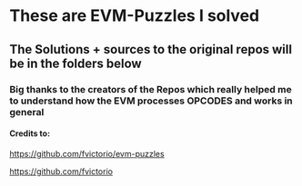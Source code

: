 # These are EVM-Puzzles I solved

## The Solutions + sources to the original repos will be in the folders below

### Big thanks to the creators of the Repos which really helped me to understand how the EVM processes OPCODES and works in general

#### Credits to:

<https://github.com/fvictorio/evm-puzzles>

<https://github.com/fvictorio>
